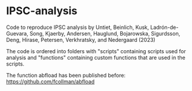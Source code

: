 # IPSC-analysis
Code to reproduce IPSC analysis by Untiet, Beinlich, Kusk, Ladrón-de-Guevara, Song, Kjaerby, Andersen, Hauglund, Bojarowska, Sigurdsson, Deng, Hirase, Petersen, Verkhratsky, and Nedergaard (2023) 

The code is ordered into folders with "scripts" containing scripts used for analysis and "functions" containing custom functions that are used in the scripts.

The function abfload has been published before: https://github.com/fcollman/abfload
